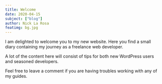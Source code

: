 ```yaml
---
title: Welcome
date: 2020-04-15
subject: ["blog"]
author: Nick La Rosa
featimg: bg.jpg
---
```


I am delighted to welcome you to my new website. Here you find a small diary containing my journey as a freelance web developer.

A lot of the content here will consist of tips for both new WordPress users and seasoned developers.

Feel free to leave a comment if you are having troubles working with any of my guides.

